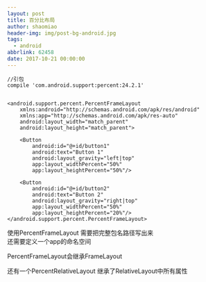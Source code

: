 ```yaml
---
layout: post
title: 百分比布局
author: shaomiao
header-img: img/post-bg-android.jpg
tags:
  - android
abbrlink: 62458
date: 2017-10-21 00:00:00
---
```

	//引包
	compile 'com.android.support:percent:24.2.1'


	<android.support.percent.PercentFrameLayout
		xmlns:android="http://schemas.android.com/apk/res/android"
		xmlns:app="http://schemas.android.com/apk/res-auto"
		android:layout_width="match_parent"
		android:layout_height="match_parent">

		<Button
			android:id="@+id/button1"
			android:text="Button 1"
			android:layout_gravity="left|top"
			app:layout_widthPercent="50%"
			app:layout_heightPercent="50%"/>

		<Button
			android:id="@+id/button2"
			android:text="Button 2"
			android:layout_gravity="right|top"
			app:layout_widthPercent="50%"
			app:layout_heightPercent="20%"/>
	</android.support.percent.PercentFrameLayout>


使用PercentFrameLayout 需要把完整包名路径写出来  
还需要定义一个app的命名空间

PercentFrameLayout会继承FrameLayout

还有一个PercentRelativeLayout  继承了RelativeLayout中所有属性

